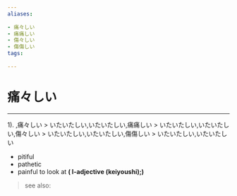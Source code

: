 ```yaml
---
aliases:
    
- 痛々しい
- 痛痛しい
- 傷々しい
- 傷傷しい
tags:
    
---
```


# 痛々しい
---
1).
,痛々しい > いたいたしい,いたいたしい,痛痛しい > いたいたしい,いたいたしい,傷々しい > いたいたしい,いたいたしい,傷傷しい > いたいたしい,いたいたしい

- pitiful
- pathetic
- painful to look at
**( I-adjective (keiyoushi);)**
> see also: 
            